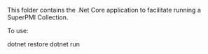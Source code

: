 This folder contains the .Net Core application to facilitate running a SuperPMI Collection.

To use:

dotnet restore
dotnet run <args>